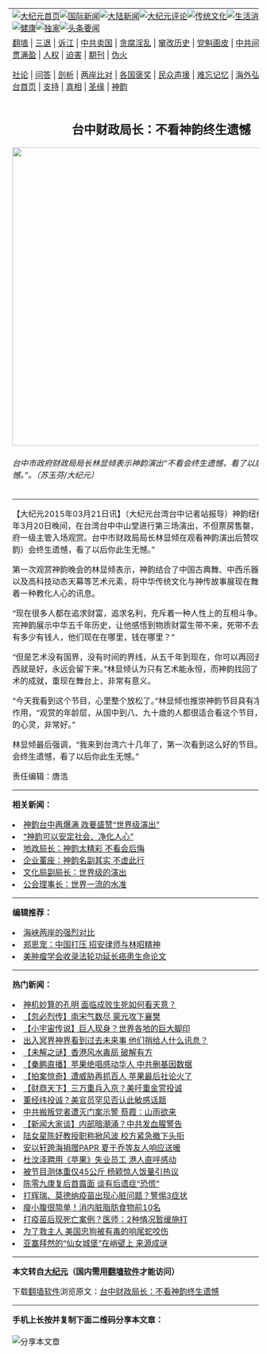<a name="1" id="1" target="_blank"></a><span id="1"></span>
<table align=center border="0"><tr><td colspan="2" VALIGN=TOP><a href="https://github.com/bgpzwe3866/djy/blob/master/gb/nf1351518.md#1"><img src="https://raw.githubusercontent.com/bgpzwe3866/www/master/t/djy/1.jpg" title="大纪元首页" alt="大纪元首页"></a><a href="https://github.com/bgpzwe3866/djy/blob/master/gb/n24hr.md#1"><img src="https://raw.githubusercontent.com/bgpzwe3866/www/master/t/djy/3.jpg" title="国际新闻" alt="国际新闻"></a><a href="https://github.com/bgpzwe3866/djy/blob/master/gb/nsc413.md#1"><img src="https://raw.githubusercontent.com/bgpzwe3866/www/master/t/djy/4.jpg" title="大陆新闻" alt="大陆新闻"></a><a href="https://github.com/bgpzwe3866/djy/blob/master/gb/news392.md#1"><img src="https://raw.githubusercontent.com/bgpzwe3866/www/master/t/djy/5.jpg" title="大纪元评论" alt="大纪元评论"></a><a href="https://github.com/bgpzwe3866/djy/blob/master/gb/news2007.md#1"><img src="https://raw.githubusercontent.com/bgpzwe3866/www/master/t/djy/6.jpg" title="传统文化" alt="传统文化"></a><a href="https://github.com/bgpzwe3866/djy/blob/master/gb/news2008.md#1"><img src="https://raw.githubusercontent.com/bgpzwe3866/www/master/t/djy/7.jpg" title="生活消费" alt="生活消费"></a><a href="https://github.com/bgpzwe3866/djy/blob/master/gb/ncyule.md#1"><img src="https://raw.githubusercontent.com/bgpzwe3866/www/master/t/djy/8.jpg" title="娱乐休闲" alt="娱乐休闲"></a><a href="https://github.com/bgpzwe3866/djy/blob/master/gb/nsc1002.md#1"><img src="https://raw.githubusercontent.com/bgpzwe3866/www/master/t/djy/9.jpg" title="健康" alt="健康"></a><a href="https://github.com/bgpzwe3866/djy/blob/master/gb/nf6092.md#1"><img src="https://raw.githubusercontent.com/bgpzwe3866/www/master/t/djy/10a.jpg" title="独家" alt="独家"></a><a href="https://github.com/bgpzwe3866/djy/blob/master/gb/nf4514.md#1"><img src="https://raw.githubusercontent.com/bgpzwe3866/www/master/t/djy/12a.jpg" title="头条要闻" alt="头条要闻"></a></td></tr>
<tr><td colspan="2" VALIGN=TOP><a target="_blank" href="https://github.com/bgpzwe3866/www/blob/master/README.md?zsrh#1">翻墙</a> | <a target="_blank" href="https://github.com/bgpzwe3866/djy/blob/master/gb/nf5657.md#1">三退</a> | <a target="_blank" href="https://github.com/bgpzwe3866/djy/blob/master/gb/nf6124.md#1">诉江</a> | <a target="_blank" href="https://github.com/bgpzwe3866/djy/blob/master/gb/nf1176117.md#1">中共卖国</a> | <a target="_blank" href="https://github.com/bgpzwe3866/djy/blob/master/gb/nf5773.md#1">贪腐淫乱</a> | <a target="_blank" href="https://github.com/bgpzwe3866/djy/blob/master/gb/nf1176115.md#1">窜改历史</a> | <a target="_blank" href="https://github.com/bgpzwe3866/djy/blob/master/gb/nf1176107.md#1">党魁画皮</a> | <a target="_blank" href="https://github.com/bgpzwe3866/djy/blob/master/gb/nf1320400.md#1">中共间谍</a> | <a target="_blank" href="https://github.com/bgpzwe3866/djy/blob/master/gb/nf1176114.md#1">破坏传统</a> | <a target="_blank" href="https://github.com/bgpzwe3866/ntdtv/blob/master/gb/prog447_1.md#1">恶贯满盈</a> | <a target="_blank" href="https://github.com/bgpzwe3866/djy/blob/master/gb/ncid278.md#1">人权</a> | <a target="_blank" href="https://github.com/bgpzwe3866/djy/blob/master/gb/nf1176111.md#1">迫害</a> | <a target="_blank" href="https://gitlab.com/szzdlab/mh-qikan/blob/master/README.md#1">期刊</a> | <a target="_blank" href="https://github.com/bgpzwe3866/djy/blob/master/gb/nf5562.md#1">伪火</a></p><p><a target="_blank" href="https://github.com/bgpzwe3866/djy/blob/master/gb/9p.md#1">社论</a> | <a target="_blank" href="https://github.com/bgpzwe3866/djy/blob/master/gb/nf4378.md#1">问答</a> | <a target="_blank" href="https://github.com/bgpzwe3866/djy/blob/master/gb/nf5792.md#1">剖析</a> | <a target="_blank" href="https://github.com/bgpzwe3866/djy/blob/master/gb/nf5735.md#1">两岸比对</a> | <a target="_blank" href="https://github.com/bgpzwe3866/djy/blob/master/gb/nf6119.md#1">各国褒奖</a> | <a target="_blank" href="https://github.com/bgpzwe3866/djy/blob/master/gb/nf6120.md#1">民众声援</a> | <a target="_blank" href="https://github.com/bgpzwe3866/djy/blob/master/gb/nf1188594.md#1">难忘记忆</a> | <a target="_blank" href="https://github.com/bgpzwe3866/djy/blob/master/gb/nf3180.md#1">海外弘传</a> | <a target="_blank" href="https://github.com/bgpzwe3866/djy/blob/master/gb/nf5410.md#1">万人上访</a> | <a target="_blank" href="https://github.com/bgpzwe3866/www/blob/master/README.md?zsrh#1">平台首页</a> | <a target="_blank" href="https://github.com/bgpzwe3866/djy/blob/master/gb/nf4386.md#1">支持</a> | <a target="_blank" href="https://github.com/bgpzwe3866/djy/blob/master/gb/nf4389.md#1">真相</a> | <a target="_blank" href="https://github.com/bgpzwe3866/djy/blob/master/gb/nf5790.md#1">圣缘</a> | <a target="_blank" href="https://github.com/bgpzwe3866/djy/blob/master/gb/nf4786.md#1">神韵</a></td></tr>
<tr><td VALIGN=TOP width="626"><h2 align=center>台中财政局长：不看神韵终生遗憾</h2>
<img width="600" src="https://i.epochtimes.com/assets/uploads/2015/03/150320114747100083-600x400.jpg" />
<h6>台中市政府财政局局长林显倾表示神韵演出“不看会终生遗憾，看了以后你此生无憾。”。（苏玉芬/大纪元）
</h6>
<hr>
	<p>【大纪元2015年03月21日讯】（大纪元台湾台中记者站报导）<ahref="https://github.com/bgpzwe3866/djy/blob/master/gb/tag/%E7%A5%9E%E9%9F%B5.md#1">神韵</a>纽约艺术团2015年3月20日晚间，在台湾台中中山堂进行第三场演出，不但票房售罄，更吸引台中市府一级主管入场观赏。台中市财政局局长林显倾在观看神韵演出后赞叹：“不看（神韵）会终生遗憾，看了以后你此生无憾。”</p> <p>第一次观赏<ahref="https://github.com/bgpzwe3866/djy/blob/master/gb/tag/%E7%A5%9E%E9%9F%B5.md#1">神韵</a>晚会的林显倾表示，神韵结合了中国古典舞、中西乐器合璧的乐团，以及高科技动态天幕等艺术元素，将中华传统文化与神传故事展现在舞台上，更传递着一种教化人心的讯息。</p> <p>“现在很多人都在追求财富，追求名利，充斥着一种人性上的互相斗争。”林显倾说，看完神韵展示中华五千年历史，让他感悟到物质财富生带不来，死带不去。“你看历史上有多少有钱人，他们现在在哪里，钱在哪里？”</p> <p>“但是艺术没有国界，没有时间的界线，从五千年到现在，你可以再回去看看，好的东西就是好，永远会留下来。”林显倾认为只有艺术能永恒，而神韵找回了中华文化与艺术的成就，重现在舞台上，非常有意义。</p> <p>“今天我看到这个节目，心里整个放松了。”林显倾也推崇神韵节目具有净化心灵的正面作用，“观赏的年龄层，从国中到八、九十歳的人都很适合看这个节目，她可以洗涤人的心灵，非常好。”</p> <p>林显倾最后强调，“我来到台湾六十几年了，第一次看到这么好的节目。”“不看（神韵）会终生遗憾，看了以后你此生无憾。”</p> <p>责任编辑：唐浩</p> 	
<hr>


<strong>相关新闻：</strong>
<li><a href="https://github.com/bgpzwe3866/djy/blob/master/gb/15/3/19/n4391836.md#1">神韵台中再爆满 政要盛赞“世界级演出”</a></li>
<li><a href="https://github.com/bgpzwe3866/djy/blob/master/gb/15/3/20/n4391895.md#1">“神韵可以安定社会、净化人心”</a></li>
<li><a href="https://github.com/bgpzwe3866/djy/blob/master/gb/15/3/20/n4391903.md#1">地政局长：神韵太精彩 不看会后悔</a></li>
<li><a href="https://github.com/bgpzwe3866/djy/blob/master/gb/15/3/20/n4391906.md#1">企业董座：神韵名副其实  不虚此行</a></li>
<li><a href="https://github.com/bgpzwe3866/djy/blob/master/gb/15/3/20/n4391913.md#1">文化局副局长：世界级的演出</a></li>
<li><a href="https://github.com/bgpzwe3866/djy/blob/master/gb/15/3/20/n4391918.md#1">公会理事长：世界一流的水准</a></li>
<hr>


<strong>编辑推荐：</strong>
<li><a href="https://github.com/bgpzwe3866/djy/blob/master/gb/8/12/18/n2367165.md?dfh#1" target="_blank">海峡两岸的强烈对比</a></li><li><a href="https://github.com/tsiac2612/djy/blob/master/gb/18/5/1/n10353384.md#1" target="_blank">郑恩宠：中国打压 招安律师与林昭精神</a></li><li><a href="https://github.com/tsiac2612/djy/blob/master/gb/16/6/16/n8005208.md#1" target="_blank">美肿瘤学会收录法轮功延长癌患生命论文</a></li>
<hr>

<strong>热门新闻：</strong>
<li><a href="https://github.com/bgpzwe3866/djy/blob/master/gb/21/6/18/n13031032.md#1">神机妙算的孔明 面临成败生死如何看天意？</a></li>
<li><a href="https://github.com/bgpzwe3866/djy/blob/master/gb/21/6/13/n13019873.md#1">【忽必烈传】南宋气数尽 蒙元攻下襄樊</a></li>
<li><a href="https://github.com/bgpzwe3866/djy/blob/master/gb/21/6/14/n13021756.md#1">【小宇宙传说】巨人现身？世界各地的巨大脚印</a></li>
<li><a href="https://github.com/bgpzwe3866/djy/blob/master/gb/21/6/16/n13026383.md#1">出入冥界神界看到过去未来事  他们捎给人什么讯息？</a></li>
<li><a href="https://github.com/bgpzwe3866/djy/blob/master/gb/21/6/17/n13028994.md#1">【未解之谜】香港风水毒局 破解有方</a></li>
<li><a href="https://github.com/bgpzwe3866/djy/blob/master/gb/21/6/24/n13045812.md#1">【秦鹏直播】苹果绝唱感动华人 中共删基因数据</a></li>
<li><a href="https://github.com/bgpzwe3866/djy/blob/master/gb/21/6/24/n13043678.md#1">【拍案惊奇】遭威胁再抓百人 苹果最后社论火了</a></li>
<li><a href="https://github.com/bgpzwe3866/djy/blob/master/gb/21/6/24/n13045139.md#1">【财商天下】三万重兵入京？美吁重金赏投诚</a></li>
<li><a href="https://github.com/bgpzwe3866/djy/blob/master/gb/21/6/23/n13042775.md#1">董经纬投诚？美官员罕见否认此敏感话题</a></li>
<li><a href="https://github.com/bgpzwe3866/djy/blob/master/gb/21/6/23/n13042718.md#1">中共搬叛党者遭灭门案示警 蔡霞：山雨欲来</a></li>
<li><a href="https://github.com/bgpzwe3866/djy/blob/master/gb/21/6/23/n13041847.md#1">【新闻大家谈】内部暗潮涌？中共发血腥警告</a></li>
<li><a href="https://github.com/bgpzwe3866/djy/blob/master/gb/21/6/22/n13040404.md#1">陆女星陈好教授职称掀风波 校方紧急撤下头衔</a></li>
<li><a href="https://github.com/bgpzwe3866/djy/blob/master/gb/21/6/22/n13038775.md#1">安以轩跨海捐赠PAPR  夏于乔等友人响应送暖</a></li>
<li><a href="https://github.com/bgpzwe3866/djy/blob/master/gb/21/6/24/n13045511.md#1">杜汶泽聘用《苹果》失业员工 港人直呼感动</a></li>
<li><a href="https://github.com/bgpzwe3866/djy/blob/master/gb/21/6/23/n13042921.md#1">被节目测体重仅45公斤 杨颖惊人饭量引热议</a></li>
<li><a href="https://github.com/bgpzwe3866/djy/blob/master/gb/21/6/23/n13041118.md#1">陈零九康复后首露面 谈有后遗症“恐慌”</a></li>
<li><a href="https://github.com/bgpzwe3866/djy/blob/master/gb/21/6/17/n13029449.md#1">打辉瑞、莫德纳疫苗出现心脏问题？警惕3症状</a></li>
<li><a href="https://github.com/bgpzwe3866/djy/blob/master/gb/21/6/21/n13037340.md#1">瘦小腹很简单！消内脏脂肪食物前10名</a></li>
<li><a href="https://github.com/bgpzwe3866/djy/blob/master/gb/21/6/23/n13042201.md#1">打疫苗后现死亡案例？医师：2种情况暂缓施打</a></li>
<li><a href="https://github.com/bgpzwe3866/djy/blob/master/gb/21/6/23/n13041224.md#1">为了救主人 美国忠狗被有毒的响尾蛇咬伤</a></li>
<li><a href="https://github.com/bgpzwe3866/djy/blob/master/gb/21/6/23/n13041473.md#1">亚塞拜然的“仙女城堡”在峭壁上 来源成谜</a></li>
<hr>

<strong>本文转自<a href="https://www.epochtimes.com">大纪元</a>（国内需用<a href="https://github.com/bgpzwe3866/www/blob/master/README.md#8">翻墙软件</a>才能访问）</strong><p>下载<a href="https://github.com/bgpzwe3866/www/blob/master/README.md#8">翻墙软件</a>浏览原文：<a href="https://www.epochtimes.com/gb/15/3/21/n4392858.htm">台中财政局长：不看神韵终生遗憾</a></p><hr>

<strong>手机上长按并复制下面二维码分享本文章：</strong><br><br><img src="https://chart.apis.google.com/chart?cht=qr&chs=240x240&choe=UTF-8&chld=M|2&chl=https://github.com/bgpzwe3866/djy/blob/master/gb/15/3/21/n4392858.md%231" title="分享本文章"></td><td VALIGN=TOP><a href="https://github.com/bgpzwe3866/djy/blob/master/gb/16/1/21/n4622075.md?dfh#1" target="_blank"><img src="https://raw.githubusercontent.com/bgpzwe3866/djy/master/gb/300/wei-f1.jpg" title="中共的伪火骗局"  alt="中共的伪火骗局"></a><br><a href="https://github.com/bgpzwe3866/www/blob/master/README.md?dfh#9" target="_blank"><img src="https://raw.githubusercontent.com/bgpzwe3866/djy/master/gb/300/yong-h.jpg" title="永恒的见证"  alt="永恒的见证"></a><br><a href="https://github.com/bgpzwe3866/djy/blob/master/gb/13/9/29/n3974789.md?dfh#1" target="_blank"><img src="https://raw.githubusercontent.com/bgpzwe3866/djy/master/gb/300/shang-lnz.jpg" title="善良女子被中共投男牢"  alt="善良女子被中共投男牢"></a><br><a href="https://github.com/bgpzwe3866/djy/blob/master/gb/16/3/16/n4663449.md?dfh#1" target="_blank"><img src="https://raw.githubusercontent.com/bgpzwe3866/djy/master/gb/300/huo-z3.jpg" title="警卫目击活摘器官"  alt="警卫目击活摘器官"></a><br><a href="https://github.com/bgpzwe3866/djy/blob/master/gb/16/8/7/n8177641.md?dfh#1" target="_blank"><img src="https://raw.githubusercontent.com/bgpzwe3866/djy/master/gb/300/huo-z4.jpg" title="证人描述活摘恐怖"  alt="证人描述活摘恐怖"></a><br><a href="https://github.com/bgpzwe3866/djy/blob/master/gb/10/4/19/n2881569.md?dfh#1" target="_blank"><img src="https://raw.githubusercontent.com/bgpzwe3866/djy/master/gb/300/huo-z1.jpg" title="揭开活摘器官黑幕"  alt="揭开活摘器官黑幕"></a><br><a href="https://github.com/bgpzwe3866/djy/blob/master/gb/10/11/7/n3077476.md?dfh#1" target="_blank"><img src="https://raw.githubusercontent.com/bgpzwe3866/djy/master/gb/300/ma-ks.jpg" title="马克思的成魔之路"  alt="马克思的成魔之路"></a><br><a href="https://github.com/bgpzwe3866/djy/blob/master/gb/14/6/9/n4173977.md?dfh#1" target="_blank"><img src="https://raw.githubusercontent.com/bgpzwe3866/djy/master/gb/300/chang-zs.jpg" title="藏字石 蕴天机"  alt="藏字石 蕴天机"></a><br><a href="https://github.com/bgpzwe3866/djy/blob/master/gb/18/5/10/n10381511.md?dfh#1" target="_blank"><img src="https://raw.githubusercontent.com/bgpzwe3866/djy/master/gb/300/st1.jpg" title="关注三亿人三退"  alt="关注三亿人三退"></a><br><a href="https://github.com/bgpzwe3866/djy/blob/master/gb/18/3/21/n10237682.md?dfh#1" target="_blank"><img src="https://raw.githubusercontent.com/bgpzwe3866/djy/master/gb/300/jie-t.jpg" title="解体中共复兴中华"  alt="解体中共复兴中华"></a><br><a href="https://github.com/bgpzwe3866/djy/blob/master/gb/9/2/9/n2422991.md?dfh#1" target="_blank"><img src="https://raw.githubusercontent.com/bgpzwe3866/djy/master/gb/300/gao-zs.jpg" title="中共迫害良心律师"  alt="中共迫害良心律师"></a><br><a href="https://github.com/bgpzwe3866/djy/blob/master/gb/18/12/9/n10900044.md?dfh#1" target="_blank"><img src="https://raw.githubusercontent.com/bgpzwe3866/djy/master/gb/300/sj1.jpg" title="三百多万人举报江泽民"  alt="三百多万人举报江泽民"></a><br><a href="https://github.com/bgpzwe3866/djy/blob/master/gb/18/8/28/n10672014.md?dfh#1" target="_blank"><img src="https://raw.githubusercontent.com/bgpzwe3866/djy/master/gb/300/sj2.jpg" title="这些官员为何起诉江泽民"  alt="这些官员为何起诉江泽民"></a><br><a href="https://github.com/bgpzwe3866/djy/blob/master/gb/8/12/18/n2367165.md?dfh#1" target="_blank"><img src="https://raw.githubusercontent.com/bgpzwe3866/djy/master/gb/300/liangan.jpg" title="海峡两岸的强烈对比"  alt="海峡两岸的强烈对比"></a><br><a href="https://github.com/bgpzwe3866/djy/blob/master/gb/15/12/10/n4593139.md?dfh#1" target="_blank"><img src="https://raw.githubusercontent.com/bgpzwe3866/djy/master/gb/300/jia-ndzl.jpg" title="加拿大总理的贺信"  alt="加拿大总理的贺信"></a><br><a href="https://github.com/bgpzwe3866/djy/blob/master/gb/11/6/17/n3289382.md?dfh#1" target="_blank"><img src="https://raw.githubusercontent.com/bgpzwe3866/djy/master/gb/300/xiao-wd.jpg" title="探寻真相兼听则明"  alt="探寻真相兼听则明"></a><br><a href="https://github.com/bgpzwe3866/djy/blob/master/gb/18/10/27/n10812623.md?dfh#1" target="_blank"><img src="https://raw.githubusercontent.com/bgpzwe3866/djy/master/gb/300/yindu.jpg" title="印度媒体报道东方"  alt="印度媒体报道东方"></a><br><a href="https://github.com/bgpzwe3866/djy/blob/master/gb/18/6/9/n10469652.md?dfh#1" target="_blank"><img src="https://raw.githubusercontent.com/bgpzwe3866/djy/master/gb/300/xie-j.jpg" title="不一样的海外校园"  alt="不一样的海外校园"></a><br><a href="https://github.com/bgpzwe3866/djy/blob/master/gb/7/4/5/n1669415.md?dfh#1" target="_blank"><img src="https://raw.githubusercontent.com/bgpzwe3866/djy/master/gb/300/li-up.jpg" title="从大师到徒弟的传奇"  alt="从大师到徒弟的传奇"></a><br><a href="https://github.com/bgpzwe3866/djy/blob/master/gb/17/5/26/n9191512.md?dfh#1" target="_blank"><img src="https://raw.githubusercontent.com/bgpzwe3866/djy/master/gb/300/zfl2.jpg" title="亿万人与东方一本奇书"  alt="亿万人与东方一本奇书"></a><br><a href="https://github.com/bgpzwe3866/djy/blob/master/gb/13/11/27/n4020290.md?dfh#1" target="_blank"><img src="https://raw.githubusercontent.com/bgpzwe3866/djy/master/gb/300/zhen-h.jpg" title="大陆见不到的震撼场面"  alt="大陆见不到的震撼场面"></a><br><a href="https://github.com/bgpzwe3866/djy/blob/master/gb/15/7/17/n4482910.md?dfh#1" target="_blank"><img src="https://raw.githubusercontent.com/bgpzwe3866/djy/master/gb/300/dalu-sk.jpg" title="人心向善 大陆当初盛况"  alt="人心向善 大陆当初盛况"></a><br><a href="https://github.com/bgpzwe3866/djy/blob/master/gb/19/1/5/n10955468.md?dfh#1" target="_blank"><img src="https://raw.githubusercontent.com/bgpzwe3866/djy/master/gb/300/zfl1.jpg" title="追寻真理 这书讲什么"  alt="追寻真理 这书讲什么"></a><br><a href="https://github.com/bgpzwe3866/www/blob/master/README.md?dfh#1" target="_blank"><img src="https://raw.githubusercontent.com/bgpzwe3866/djy/master/gb/300/fq1.jpg" title="下载免费翻墙软件"  alt="下载免费翻墙软件"></a><br></td></tr></table>
